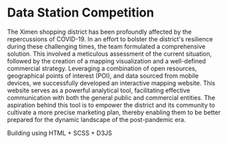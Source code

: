 # Data Station Competition

The Ximen shopping district has been profoundly affected by the repercussions of COVID-19. In an effort to bolster the district's resilience during these challenging times, the team formulated a comprehensive solution. This involved a meticulous assessment of the current situation, followed by the creation of a mapping visualization and a well-defined commercial strategy. Leveraging a combination of open resources, geographical points of interest (POI), and data sourced from mobile devices, we successfully developed an interactive mapping website. This website serves as a powerful analytical tool, facilitating effective communication with both the general public and commercial entities. The aspiration behind this tool is to empower the district and its community to cultivate a more precise marketing plan, thereby enabling them to be better prepared for the dynamic landscape of the post-pandemic era.

Building using HTML + SCSS + D3JS




